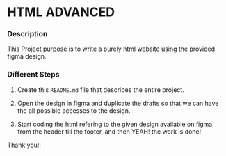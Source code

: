 # HTML ADVANCED
### Description
This Project purpose is to write a purely html website using the provided figma design.

### Different Steps
1. Create this ```README.md``` file that describes the entire project.

2. Open the design in figma and duplicate the drafts so that we can have the all possible accesses to the design.

3. Start coding the html refering to the given design available on figma, from the header till the footer, and then YEAH! the work is done!

Thank you!!